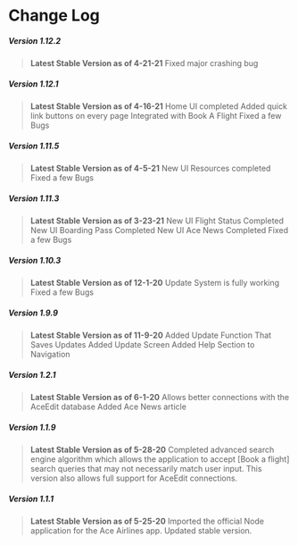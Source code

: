 # Change Log

##### **Version 1.12.2**
> **Latest Stable Version as of 4-21-21**
> Fixed major crashing bug

##### **Version 1.12.1**
> **Latest Stable Version as of 4-16-21**
> Home UI completed
> Added quick link buttons on every page
> Integrated with Book A Flight
> Fixed a few Bugs

##### **Version 1.11.5**
> **Latest Stable Version as of 4-5-21**
> New UI Resources completed
> Fixed a few Bugs

##### **Version 1.11.3**
> **Latest Stable Version as of 3-23-21**
> New UI Flight Status Completed
> New UI Boarding Pass Completed
> New UI Ace News Completed
> Fixed a few Bugs

##### **Version 1.10.3**
> **Latest Stable Version as of 12-1-20**
> Update System is fully working
> Fixed a few Bugs

##### **Version 1.9.9**
> **Latest Stable Version as of 11-9-20**
> Added Update Function That Saves Updates
> Added Update Screen
> Added Help Section to Navigation

##### **Version 1.2.1**
> **Latest Stable Version as of 6-1-20**
> Allows better connections with the AceEdit database
> Added Ace News article

##### **Version 1.1.9**
> **Latest Stable Version as of 5-28-20**
> Completed advanced search engine algorithm which allows the application to accept [Book a flight] search queries that may not necessarily match user input. This version also allows full support for AceEdit connections.

##### **Version 1.1.1**
> **Latest Stable Version as of 5-25-20**
> Imported the official Node application for the Ace Airlines app. Updated stable version.